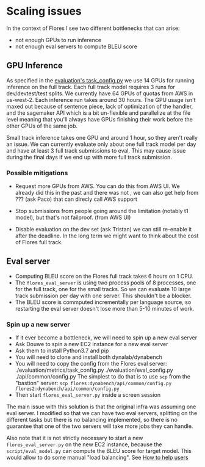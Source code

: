 # Scaling issues

In the context of Flores I see two different bottlenecks that can arise:

* not enough GPUs to run inference
* not enough eval servers to compute BLEU score

## GPU Inference

As specified in the [evaluation's task_config.py](https://github.com/facebookresearch/dynabench/blob/86c7040e45ed532991f105bd9dde85a50c79f84f/evaluation/metrics/task_config.py#L59-L59)
we use 14 GPUs for running inference on the full track.
Each full track model requires 3 runs for dev/devtest/test splits.
We currently have 64 GPUs of quotas from AWS in us-west-2.
Each inference run takes around 30 hours.
The GPU usage isn't maxed out because of sentence piece, 
lack of optimization of the handler,
and the sagemaker API which is a bit un-flexible and parallelize at the file level
meaning that you'll always have GPUs finishing their work before
the other GPUs of the same job.

Small track inference takes one GPU and around 1 hour, so they aren't really an issue.
We can currently evaluate only about one full track model per day
and have at least 3 full track submissions to eval.
This may cause issue during the final days if we end up with more full track submission.

### Possible mitigations

* Request more GPUs from AWS.
  You can do this from AWS UI.
  We already did this in the past and there was not , we can also get help from ??? (ask Paco) that can direcly call AWS support

* Stop submissions from people going around the limitation
(notably t1 model), but that's not failproof. (from AWS UI)

* Disable evaluation on the dev set (ask Tristan)
we can still re-enable it after the deadline.
In the long term we might want to think about the cost of Flores full track.


## Eval server

* Computing BLEU score on the Flores full track takes 6 hours on 1 CPU.
* The `flores_eval_server` is using two process pools of 8 processes, 
  one for the full track, one for the small tracks.
  So we can evaluate 10 large track submission per day with one server.
  This shouldn't be a blocker. 
* The BLEU score is commputed incrementally per language source, 
  so restarting the eval server doesn't lose more than 5-10 minutes of work.

### Spin up a new server

* If it ever become a bottleneck, we will need to spin up a new eval server
* Ask Douwe to spin a new EC2 instance for a new eval server
* Ask them to install Python3.7 and pip
* You will need to clone and install both dynalab/dynabench
* You will need to copy the config from the Flores eval server:
    ./evaluation/metrics/task_config.py
    ./evaluation/eval_config.py
    ./api/common/config.py
  The simplest to do that is to use `scp` from the "bastion" server:
  `scp flores:dynabench/api/common/config.py flores2:dynabench/api/common/config.py`
* Then start `flores_eval_server.py` inside a screen session

The main issue with this solution is that the original infra
was assuming one eval server.
I modified so that we can have two eval servers, splitting on the different tasks
but there is no balancing implemented, so there is no guarantee that one of the
two servers will take more jobs they can handle.

Also note that it is not strictly necessary to start a new `flores_eval_server.py`
on the new EC2 instance, because the `script/eval_model.py` can compute the BLEU
score for target model.
This would allow to do some manual "load balancing".
See [How to help users](./how_to_help_users.md#resend-the-job-for-evaluation)
